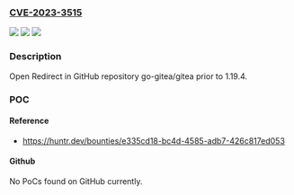 ### [CVE-2023-3515](https://cve.mitre.org/cgi-bin/cvename.cgi?name=CVE-2023-3515)
![](https://img.shields.io/static/v1?label=Product&message=go-gitea%2Fgitea&color=blue)
![](https://img.shields.io/static/v1?label=Version&message=unspecified%3C%201.19.4%20&color=brighgreen)
![](https://img.shields.io/static/v1?label=Vulnerability&message=CWE-601%20URL%20Redirection%20to%20Untrusted%20Site&color=brighgreen)

### Description

Open Redirect in GitHub repository go-gitea/gitea prior to 1.19.4.

### POC

#### Reference
- https://huntr.dev/bounties/e335cd18-bc4d-4585-adb7-426c817ed053

#### Github
No PoCs found on GitHub currently.

